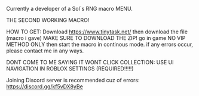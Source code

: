 Currently a developer of a Sol`s RNG macro MENU. 

THE SECOND WORKING MACRO!

HOW TO GET: Download https://www.tinytask.net/ then download the file (macro i gave) MAKE SURE TO DOWNLOAD THE ZIP! go in game NO VIP METHOD ONLY then start the macro in continous mode. if any errors occur, please contact me in any ways. 

DONT COME TO ME SAYING IT WONT CLICK COLLECTION: USE UI NAVIGATION IN ROBLOX SETTINGS (REQUIRED!!!!!)

Joining Discord server is recommended cuz of errors: https://discord.gg/kf5vDX8yBe
